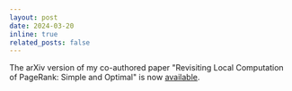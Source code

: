 ```yaml
---
layout: post
date: 2024-03-20
inline: true
related_posts: false
---
```


The arXiv version of my co-authored paper "Revisiting Local Computation of PageRank: Simple and Optimal" is now [available](https://arxiv.org/abs/2403.12648).

